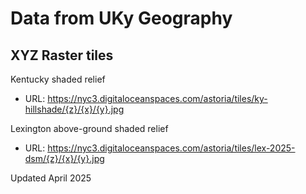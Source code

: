 # Data from UKy Geography

## XYZ Raster tiles

Kentucky shaded relief

- URL: https://nyc3.digitaloceanspaces.com/astoria/tiles/ky-hillshade/{z}/{x}/{y}.jpg

Lexington above-ground shaded relief

- URL: https://nyc3.digitaloceanspaces.com/astoria/tiles/lex-2025-dsm/{z}/{x}/{y}.jpg

Updated April 2025
